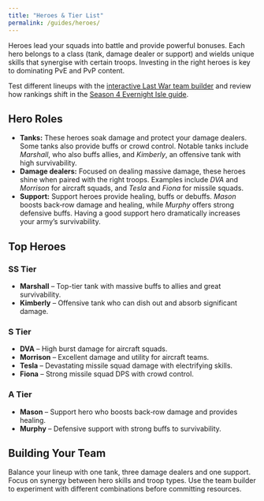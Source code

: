 ```yaml
---
title: "Heroes & Tier List"
permalink: /guides/heroes/
---
```


Heroes lead your squads into battle and provide powerful bonuses. Each hero belongs to a class (tank, damage dealer or support) and wields unique skills that synergise with certain troops. Investing in the right heroes is key to dominating PvE and PvP content.

Test different lineups with the [interactive Last War team builder](/calculators/team-builder/) and review how rankings shift in the [Season 4 Evernight Isle guide](/guides/season4/).

## Hero Roles

- **Tanks:** These heroes soak damage and protect your damage dealers. Some tanks also provide buffs or crowd control. Notable tanks include *Marshall*, who also buffs allies, and *Kimberly*, an offensive tank with high survivability.
- **Damage dealers:** Focused on dealing massive damage, these heroes shine when paired with the right troops. Examples include *DVA* and *Morrison* for aircraft squads, and *Tesla* and *Fiona* for missile squads.
- **Support:** Support heroes provide healing, buffs or debuffs. *Mason* boosts back‑row damage and healing, while *Murphy* offers strong defensive buffs. Having a good support hero dramatically increases your army’s survivability.

## Top Heroes

### SS Tier

- **Marshall** – Top-tier tank with massive buffs to allies and great survivability.
- **Kimberly** – Offensive tank who can dish out and absorb significant damage.

### S Tier

- **DVA** – High burst damage for aircraft squads.
- **Morrison** – Excellent damage and utility for aircraft teams.
- **Tesla** – Devastating missile squad damage with electrifying skills.
- **Fiona** – Strong missile squad DPS with crowd control.

### A Tier

- **Mason** – Support hero who boosts back‑row damage and provides healing.
- **Murphy** – Defensive support with strong buffs to survivability.

## Building Your Team

Balance your lineup with one tank, three damage dealers and one support. Focus on synergy between hero skills and troop types. Use the team builder to experiment with different combinations before committing resources.
